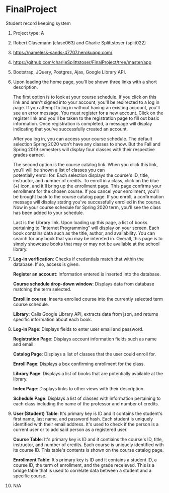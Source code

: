 # FinalProject
Student record keeping system

1. Project type: A
2. Robert Clasemann (clase063) and Charlie Splittstoser (split022)
3. https://nameless-sands-47707.herokuapp.com/
4. https://github.com/charlieSplittstoser/FinalProject/tree/master/app
5. Bootstrap, JQuery, Postgres, Ajax, Google Library API. 
6.  
    Upon loading the home page, you'll be shown three links with a short description.

    The first option is to look at your course schedule. If you click on this link and aren't signed into your account,
    you'll be redirected to a log in page. If you attempt to log in without having an existing account, you'll see an error 
    message. You must register for a new account. Click on the register link and you'll be taken to the registration page to 
    fill out basic information. Once registration is completed, a message will display indicating that you've successfully 
    created an account. 

    After you log in, you can access your course schedule. The default selection Spring 2020 won't have any classes to show.       But the Fall and Spring 2019 semesters will display four classes with their respective grades earned. 

    The second option is the course catalog link. When you click this link, you'll will be shown a list of classes you can   
    potentially enroll for. Each selection displays the course's ID, title, instructor, and number of credits. To enroll in a 
    class, click on the blue (+) icon, and it'll bring up the enrollment page. This page confirms your enrollment for the 
    chosen course. If you cancel your enrollment, you'll be brought back to the course catalog page. If you enroll, a 
    confirmation message will display stating you've successfully enrolled in the course. Now in your course schedule for 
    Spring 2020 term, you'll see the class has been added to your schedule.

    Last is the Library link. Upon loading up this page, a list of books pertaining to "Internet Programming" will display on 
    your screen. Each book contains data such as the title, author, and availability. You can search for any book that you may 
    be intereted in. Overall, this page is to simply showcase books that may or may not be available at the school library.


7.
   **Log-in verification**: Checks if credentials match that within the database. If so, access is given.
  
   **Register an account**: Information entered is inserted into the database.
  
   **Course schedule drop-down window**: Displays data from database matching the term selected.
  
   **Enroll in course**: Inserts enrolled course into the currently selected term course schedule.
  
   **Library**: Calls Google Library API, extracts data from json, and returns specific information about each book.
  
8.
   **Log-in Page**: Displays fields to enter user email and password. 
    
   **Registration Page**: Displays account information fields such as name and email.
    
   **Catalog Page**: Displays a list of classes that the user could enroll for.
    
   **Enroll Page**: Displays a box confirming enrollment for the class.
  
   **Library Page**: Displays a list of books that are potentially available at the library.
    
   **Index Page**: Displays links to other views with their description.
    
   **Schedule Page**: Displays a list of classes with information pertaining to each class including the name of the professor and number of credits. 
  
9. 
    **User (Student) Table**: It's primary key is ID and it contains the student's first name, last name, and password hash. Each student is uniquely identified with their email address. It's used to check if the person is a current user or to add said person as a registered user.
    
    **Course Table**: It's primary key is ID and it contiains the course's ID, title, instructor, and number of credits. Each course is uniquely identified with its course ID. This table's contents is shown on the course catalog page.
    
    **Enrollment Table**: It's primary key is ID and it contains a student ID, a course ID, the term of enrollment, and the grade receieved. This is a bridge table that is used to correlate data between a student and a specific course. 
    
10. N/A
